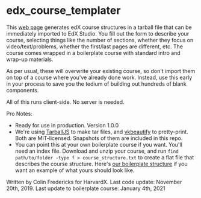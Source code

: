 # edx_course_templater

This [web page](https://harvardx.github.io/edx_course_templater/index.html) generates edX course structures in a tarball file that can be immediately imported to EdX Studio. You fill out the form to describe your course, selecting things like the number of sections, whether they focus on video/text/problems, whether the first/last pages are different, etc. The course comes wrapped in a boilerplate course with standard intro and wrap-up materials.

As per usual, these will overwrite your existing course, so don't import them on top of a course where you've already done work. Instead, use this early in your process to save you the tedium of building out hundreds of blank components.

All of this runs client-side. No server is needed.

Pro Notes:

- Ready for use in production. Version 1.0.0
- We're using [TarballJS](https://github.com/ankitrohatgi/tarballjs) to make tar files, and [vkbeautify](https://github.com/vkiryukhin/vkBeautify) to pretty-print. Both are MIT-licensed. Snapshots of them are included in this repo.
- You can point this at your own boilerplate course if you want. You'll need an index file. Download and unzip your course, and run `find path/to/folder -type f > course_structure.txt` to create a flat file that describes the course structure. Here's [our boilerplate structure](https://github.com/HarvardX/edx_course_templater/blob/master/boilerplate_course.txt) if you want an example of what yours should look like.

Written by Colin Fredericks for HarvardX.
Last code update: November 20th, 2019.
Last update to boilerplate course: January 4th, 2021
